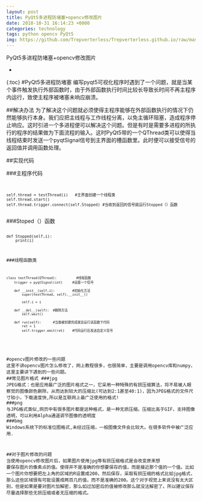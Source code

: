 ```yaml
---
layout: post
title: PyQt5多进程防堵塞+opencv修改图片
date: 2018-10-31 16:14:23 +0800
categories: technology
tags: python opencv PyQt5
img: https://github.com/Trepverterless/Trepverterless.github.io/raw/master/assets/images/posts/post181031.png
---
```

PyQt5多进程防堵塞+opencv修改图片

* 
{:toc}
#PyQt5多进程防堵塞
 编写pyqt5可视化程序时遇到了一个问题，就是当某个事件触发执行外部函数时，由于外部函数执行时间比较长导致长时间不再主程序内运行，致使主程序被堵塞未响应崩溃。

##解决办法
 为了解决这个问题就必须使得主程序能够在外部函数执行的情况下仍然能够执行本身。我们应把主线程与工作线程分离，以免主循环阻塞，造成程序停止响应。这时引进一个多进程便可以解决这个问题。但是有时是需要多进程的所执行的程序的结果做为下面流程的输入。这时PyQt5带的一个QThread类可以使得当线程结束时发送一个pyqtSignal信号到主界面的槽函数里。此时便可以接受信号的返回值并调用函数处理。

##实现代码

###主程序代码
<code>

	self.thread = testThread(i)   #主界面创建一个线程类
    self.thread.start()                 
    self.thread.trigger.connect(self.Stopped) #当收到返回的信号就运行Stopped（）函数
</code>
###Stoped（）函数
<code>

	def Stopped(self,i):
		print(i)
###线程函数类
<code>

	class testThread(QThread):          #线程函数
	    trigger = pyqtSignal(int)     #设置一个信号
	
	    def __init__(self,i):         #初始化方法
	        super(testThread, self).__init__()

	        self.i = i
	 
	    def __del__(self):  #删除方法
	        self.wait() 
	  
	    def run(self):      #当类被创建完成就会运行该函数下代码
	        ret = 1
	        self.trigger.emit(ret)    #代码运行后发送自定义信号

</code>

#opencv图片修改的一些问题
 这里不讲opencv图片怎么修改了，网上教程很多，也很简单，主要是调用opencv库和numpy，这里主要讲下遇到的一些问题。
##常见图片格式
###jpg
 JPEG格式：也是应用最广泛的图片格式之一，它采用一种特殊的有损压缩算法，将不易被人眼察觉的图像颜色删除，从而达到较大的压缩比(可达到2:1甚至40:1)，因为JPEG格式的文件尺寸较小，下载速度快,所以是互联网上最广泛使用的格式!
###png
 与JPG格式类似,网页中有很多图片都是这种格式，是一种无损压缩。压缩比高于GIF，支持图像透明，可以利用Alpha通道调节图像的透明度
###bmg
 Windows系统下的标准位图格式,未经过压缩，一般图像文件会比较大。在很多软件中被广泛应用.

##对于图片修改的问题
 当使用opencv修改图片后，如果图片使用jpg等有损压缩格式是会改变原来想
 要保存图片的像素点的值。使得并不是准确的你想要保存的值，而是接近那个值的一个值。比如一个图片你想要把左上角的区域的R设置成200，然后保存，采取有损压缩的格式比如jpg格式，那么这些区域很有可能设置成两百几的值，而不是准确的200。这个对于视觉上来说没有太大区别，但是如果是要对图片加解密，那么如过加密后的值被修改那么就没法解密了。所以建议保存尽量选择那些无损压缩或者无压缩的格式。